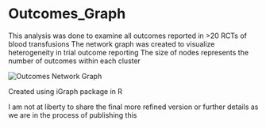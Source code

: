 # Outcomes_Graph

This analysis was done to examine all outcomes reported in >20 RCTs of blood transfusions
The network graph was created to visualize heterogeneity in trial outcome reporting
The size of nodes represents the number of outcomes within each cluster

![Outcomes Network Graph]("https://github.com/RazaS/Outcomes_Graph/blob/master/test_file_UKPSR_test32.png")

Created using iGraph package in R

I am not at liberty to share the final more refined version or further details as we are in the process of publishing this
 



